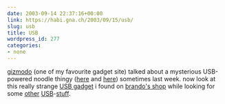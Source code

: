 ```yaml
---
date: 2003-09-14 22:37:16+00:00
link: https://habi.gna.ch/2003/09/15/usb/
slug: usb
title: USB
wordpress_id: 277
categories:
- none
---
```


[gizmodo](http://www.gizmodo.com/) (one of my favourite gadget site) talked about a mysterious USB-powered noodle thingy ([here](http://www.gizmodo.com/archives/008429.php#008429) and [here](http://www.gizmodo.com/archives/008712.php#008712)) sometimes last week. now look at this really strange [USB gadget](http://usb.brando.com.hk/usbmassageball.php) i found on [brando's shop](http://shop.brando.com.hk/) while looking for some [other](http://usb.brando.com.hk/aten_hub.php) [USB](http://usb.brando.com.hk/mscardreader.php)-[stuff](stuff).
